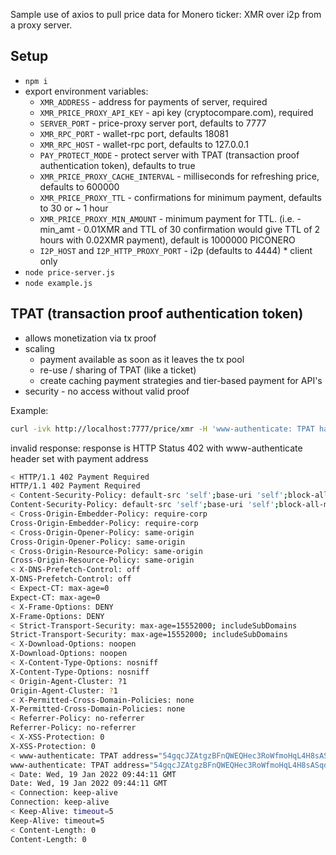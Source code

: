 Sample use of axios to pull price data for Monero ticker: XMR
over i2p from a proxy server.

## Setup

* `npm i`
* export environment variables:
    * `XMR_ADDRESS` - address for payments of server, required
    * `XMR_PRICE_PROXY_API_KEY` - api key (cryptocompare.com), required
    * `SERVER_PORT` - price-proxy server port, defaults to 7777
    * `XMR_RPC_PORT` - wallet-rpc port, defaults 18081
    * `XMR_RPC_HOST` - wallet-rpc port, defaults to 127.0.0.1
    * `PAY_PROTECT_MODE` - protect server with TPAT (transaction proof authentication token), 
        defaults to true
    * `XMR_PRICE_PROXY_CACHE_INTERVAL` - milliseconds for refreshing price, defaults to 600000
    * `XMR_PRICE_PROXY_TTL` - confirmations for minimum payment, defaults to 30 or ~ 1 hour
    * `XMR_PRICE_PROXY_MIN_AMOUNT` - minimum payment for TTL. (i.e. - min_amt - 0.01XMR and TTL of 
        30 confirmation would give TTL of 2 hours with 0.02XMR payment), default is 1000000 PICONERO
    * `I2P_HOST` and `I2P_HTTP_PROXY_PORT` - i2p (defaults to 4444) * client only
* `node price-server.js`
* `node example.js`

## TPAT (transaction proof authentication token)

* allows monetization via tx proof
* scaling
    * payment available as soon as it leaves the tx pool
    * re-use / sharing of TPAT (like a ticket)
    * create caching payment strategies and tier-based payment for API's
* security - no access without valid proof

Example:

```bash
curl -ivk http://localhost:7777/price/xmr -H 'www-authenticate: TPAT hash="17c2d5252...", signature="OutProofV2..."'
```

invalid response: response is HTTP Status 402 with www-authenticate header set with payment address

```bash
< HTTP/1.1 402 Payment Required
HTTP/1.1 402 Payment Required
< Content-Security-Policy: default-src 'self';base-uri 'self';block-all-mixed-content;font-src 'self' https: data:;form-action 'self';frame-ancestors 'self';img-src 'self' data:;object-src 'none';script-src 'self';script-src-attr 'none';style-src 'self' https: 'unsafe-inline';upgrade-insecure-requests
Content-Security-Policy: default-src 'self';base-uri 'self';block-all-mixed-content;font-src 'self' https: data:;form-action 'self';frame-ancestors 'self';img-src 'self' data:;object-src 'none';script-src 'self';script-src-attr 'none';style-src 'self' https: 'unsafe-inline';upgrade-insecure-requests
< Cross-Origin-Embedder-Policy: require-corp
Cross-Origin-Embedder-Policy: require-corp
< Cross-Origin-Opener-Policy: same-origin
Cross-Origin-Opener-Policy: same-origin
< Cross-Origin-Resource-Policy: same-origin
Cross-Origin-Resource-Policy: same-origin
< X-DNS-Prefetch-Control: off
X-DNS-Prefetch-Control: off
< Expect-CT: max-age=0
Expect-CT: max-age=0
< X-Frame-Options: DENY
X-Frame-Options: DENY
< Strict-Transport-Security: max-age=15552000; includeSubDomains
Strict-Transport-Security: max-age=15552000; includeSubDomains
< X-Download-Options: noopen
X-Download-Options: noopen
< X-Content-Type-Options: nosniff
X-Content-Type-Options: nosniff
< Origin-Agent-Cluster: ?1
Origin-Agent-Cluster: ?1
< X-Permitted-Cross-Domain-Policies: none
X-Permitted-Cross-Domain-Policies: none
< Referrer-Policy: no-referrer
Referrer-Policy: no-referrer
< X-XSS-Protection: 0
X-XSS-Protection: 0
< www-authenticate: TPAT address="54gqcJZAtgzBFnQWEQHec3RoWfmoHqL4H8sASqdQMGshfqdpG1fzT5ddCpz9y4C2MwQkB5GE2o6vUVCGKbokJJa6S6NSatn", min_amt="1000000", ttl="30", hash="", signature=""
www-authenticate: TPAT address="54gqcJZAtgzBFnQWEQHec3RoWfmoHqL4H8sASqdQMGshfqdpG1fzT5ddCpz9y4C2MwQkB5GE2o6vUVCGKbokJJa6S6NSatn", min_amt="1000000", ttl="30", hash="", signature=""
< Date: Wed, 19 Jan 2022 09:44:11 GMT
Date: Wed, 19 Jan 2022 09:44:11 GMT
< Connection: keep-alive
Connection: keep-alive
< Keep-Alive: timeout=5
Keep-Alive: timeout=5
< Content-Length: 0
Content-Length: 0
```
